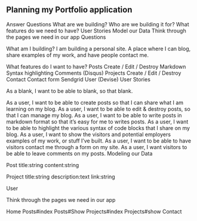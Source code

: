 ## Planning my Portfolio application
Answer Questions
What are we building?
Who are we building it for?
What features do we need to have?
User Stories
Model our Data
Think through the pages we need in our app
Questions

What am I building? I am building a personal site. A place where I can blog, share examples of my work, and have people contact me.

What features do I want to have?
Posts
Create / Edit / Destroy
Markdown
Syntax highlighting
Comments (Disqus)
Projects
Create / Edit / Destroy
Contact
Contact form
Sendgrid
User (Devise)
User Stories

As a blank, I want to be able to blank, so that blank.

As a user, I want to be able to create posts so that I can share what I am learning on my blog.
As a user, I want to be able to edit & destroy posts, so that I can manage my blog.
As a user, I want to be able to write posts in markdown format so that it’s easy for me to writes posts.
As a user, I want to be able to highlight the various syntax of code blocks that I share on my blog.
As a user, I want to show the visitors and potential employers examples of my work, or stuff I’ve built.
As a user, I want to be able to have visitors contact me through a form on my site.
As a user, I want visitors to be able to leave comments on my posts.
Modeling our Data

Post title:string content:string

Project title:string description:text link:string

User

Think through the pages we need in our app

Home
Posts#index
Posts#Show
Projects#index
Projects#show
Contact
